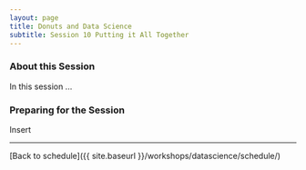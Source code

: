 ```yaml
---
layout: page
title: Donuts and Data Science
subtitle: Session 10 Putting it All Together
---
```


### About this Session

In this session ...

### Preparing for the Session

Insert

* * *

[Back to schedule]({{ site.baseurl }}/workshops/datascience/schedule/)